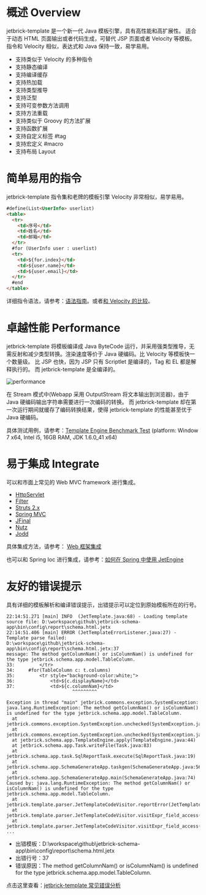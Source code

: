 概述 Overview
==================

jetbrick-template 是一个新一代 Java 模板引擎，具有高性能和高扩展性。 适合于动态 HTML 页面输出或者代码生成，可替代 JSP 页面或者 Velocity 等模板。 指令和 Velocity 相似，表达式和 Java 保持一致，易学易用。

* 支持类似于 Velocity 的多种指令
* 支持静态编译
* 支持编译缓存
* 支持热加载
* 支持类型推导
* 支持泛型
* 支持可变参数方法调用
* 支持方法重载
* 支持类似于 Groovy 的方法扩展
* 支持函数扩展
* 支持自定义标签 #tag
* 支持宏定义 #macro
* 支持布局 Layout

简单易用的指令
=============================

jetbrick-template 指令集和老牌的模板引擎 Velocity 非常相似，易学易用。

```html
#define(List<UserInfo> userlist)
<table>
  <tr>
    <td>序号</td>
    <td>姓名</td>
    <td>邮箱</td>
  </tr>
  #for (UserInfo user : userlist)
  <tr>
    <td>${for.index}</td>
    <td>${user.name}</td>
    <td>${user.email}</td>
  </tr>
  #end
</table>
```

详细指令语法，请参考：[语法指南](syntax.html)。或者[和 Velocity 的比较](syntax.html#velocity)。

卓越性能 Performance
=============================

jetbrick-template 将模板编译成 Java ByteCode 运行，并采用强类型推导，无需反射和减少类型转换。渲染速度等价于 Java 硬编码。比 Velocity 等模板快一个数量级。 比 JSP 也快，因为 JSP 只有 Scriptlet 是编译的，Tag 和 EL 都是解释执行的。 而 jetbrick-template 是全编译的。

![performance](/assets/images/perfermance.png)

在 Stream 模式中(Webapp 采用 OutputStream 将文本输出到浏览器)，由于 Java 硬编码输出字符串需要进行一次编码的转换。 而 jetbrick-template 却在第一次运行期间就缓存了编码转换结果，使得 jetbrick-template 的性能甚至优于 Java 硬编码。

具体测试用例，请参考：[Template Engine Benchmark Test](https://github.com/subchen/ebm) (platform: Window 7 x64, Intel i5, 16GB RAM, JDK 1.6.0_41 x64)

易于集成 Integrate
=============================

可以和市面上常见的 Web MVC framework 进行集成。

* [HttpServlet](integration.html#HttpServlet)
* [Filter](integration.html#Filter)
* [Struts 2.x](integration.html#Struts)
* [Spring MVC](integration.html#SpringMVC)
* [JFinal](integration.html#JFinal)
* [Nutz](integration.html#Nutz)
* [Jodd](integration.html#Jodd)

具体集成方法，请参考： [Web 框架集成](integration.html)

也可以和 Spring Ioc 进行集成，请参考：[如何在 Spring 中使用 JetEngine](faq-spring.html)

友好的错误提示
=============================

具有详细的模板解析和编译错误提示，出错提示可以定位到原始模板所在的行号。

```
22:14:51.271 [main] INFO  (JetTemplate.java:68) - Loading template source file: D:\workspace\github\jetbrick-schema-app\bin\config\report\schema.html.jetx
22:14:51.406 [main] ERROR (JetTemplateErrorListener.java:27) - Template parse failed:
D:\workspace\github\jetbrick-schema-app\bin\config\report\schema.html.jetx:37
message: The method getColumnNam() or isColumnNam() is undefined for the type jetbrick.schema.app.model.TableColumn.
33:         </tr>
34:     #for(TableColumn c: t.columns)
35:         <tr style="background-color:white;">
36:             <td>${c.displayName}</td>
37:             <td>${c.columnNam}</td>
                        ^^^^^^^^^
 
Exception in thread "main" jetbrick.commons.exception.SystemException: java.lang.RuntimeException: The method getColumnNam() or isColumnNam() is undefined for the type jetbrick.schema.app.model.TableColumn.
  at jetbrick.commons.exception.SystemException.unchecked(SystemException.java:23)
  at jetbrick.commons.exception.SystemException.unchecked(SystemException.java:12)
  at jetbrick.schema.app.TemplateEngine.apply(TemplateEngine.java:44)
  at jetbrick.schema.app.Task.writeFile(Task.java:83)
  at jetbrick.schema.app.task.SqlReportTask.execute(SqlReportTask.java:19)
  at jetbrick.schema.app.SchemaGenerateApp.taskgen(SchemaGenerateApp.java:56)
  at jetbrick.schema.app.SchemaGenerateApp.main(SchemaGenerateApp.java:74)
Caused by: java.lang.RuntimeException: The method getColumnNam() or isColumnNam() is undefined for the type jetbrick.schema.app.model.TableColumn.
  at jetbrick.template.parser.JetTemplateCodeVisitor.reportError(JetTemplateCodeVisitor.java:1388)
  at jetbrick.template.parser.JetTemplateCodeVisitor.visitExpr_field_access(JetTemplateCodeVisitor.java:665)
  at jetbrick.template.parser.JetTemplateCodeVisitor.visitExpr_field_access(JetTemplateCodeVisitor.java:1)
...
```

* 出错模板：D:\workspace\github\jetbrick-schema-app\bin\config\report\schema.html.jetx
* 出错行号：37
* 错误原因：The method getColumnNam() or isColumnNam() is undefined for the type jetbrick.schema.app.model.TableColumn.

点击这里查看：[jetbrick-template 常见错误分析](faq-error.html)
